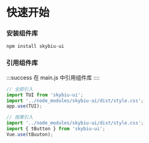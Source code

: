 # 快速开始

### 安装组件库

```
npm install skybiu-ui
```

### 引用组件库
:::success
 在 main.js 中引用组件库
::::
```javascript
// 全部引入
import TUI from 'skybiu-ui';
import '../node_modules/skybiu-ui/dist/style.css';
app.use(TUI);

// 按需引入
import '../node_modules/skybiu-ui/dist/style.css';
import { tButton } from 'skybiu-ui';
Vue.use(tBuuton);

```